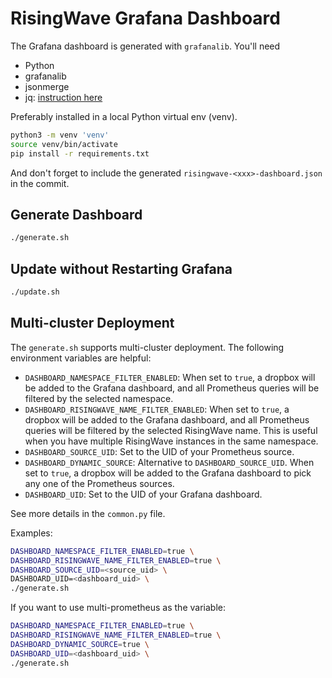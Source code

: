 # RisingWave Grafana Dashboard

The Grafana dashboard is generated with `grafanalib`. You'll need

- Python
- grafanalib
- jsonmerge
- jq: [instruction here](https://stedolan.github.io/jq/download/)

Preferably installed in a local Python virtual env (venv).

```bash
python3 -m venv 'venv'
source venv/bin/activate
pip install -r requirements.txt
```

And don't forget to include the generated `risingwave-<xxx>-dashboard.json` in the commit.

## Generate Dashboard

```bash
./generate.sh
```

## Update without Restarting Grafana

```bash
./update.sh
```

## Multi-cluster Deployment

The `generate.sh` supports multi-cluster deployment. The following environment variables are helpful:

- `DASHBOARD_NAMESPACE_FILTER_ENABLED`: When set to `true`, a dropbox will be added to the Grafana dashboard, and all Prometheus queries will be filtered by the selected namespace.
- `DASHBOARD_RISINGWAVE_NAME_FILTER_ENABLED`: When set to `true`, a dropbox will be added to the Grafana dashboard, and all Prometheus queries will be filtered by the selected RisingWave name. This is useful when you have multiple RisingWave instances in the same namespace.
- `DASHBOARD_SOURCE_UID`: Set to the UID of your Prometheus source.
- `DASHBOARD_DYNAMIC_SOURCE`: Alternative to `DASHBOARD_SOURCE_UID`. When set to `true`, a dropbox will be added to the Grafana dashboard to pick any one of the Prometheus sources.
- `DASHBOARD_UID`: Set to the UID of your Grafana dashboard.

See more details in the `common.py` file.

Examples:

```bash
DASHBOARD_NAMESPACE_FILTER_ENABLED=true \
DASHBOARD_RISINGWAVE_NAME_FILTER_ENABLED=true \
DASHBOARD_SOURCE_UID=<source_uid> \
DASHBOARD_UID=<dashboard_uid> \
./generate.sh
```

If you want to use multi-prometheus as the variable:

```bash
DASHBOARD_NAMESPACE_FILTER_ENABLED=true \
DASHBOARD_RISINGWAVE_NAME_FILTER_ENABLED=true \
DASHBOARD_DYNAMIC_SOURCE=true \
DASHBOARD_UID=<dashboard_uid> \
./generate.sh
```
